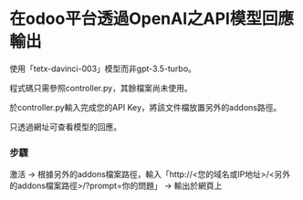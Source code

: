 # 在odoo平台透過OpenAI之API模型回應輸出
<p>使用「tetx-davinci-003」模型而非gpt-3.5-turbo。</p>
<p>程式碼只需參照controller.py，其餘檔案尚未使用。</p>
<p>於controller.py輸入完成您的API Key，將該文件檔放置另外的addons路徑。</p>
<p>只透過網址可查看模型的回應。</p>

<h3>步驟</h3>
<p>激活 -> 根據另外的addons檔案路徑，輸入「http://<您的域名或IP地址>/<另外的addons檔案路徑>/?prompt=你的問題」 -> 輸出於網頁上<p>
